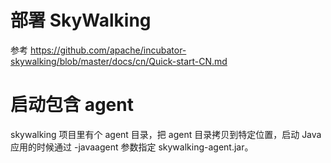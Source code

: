# 部署 SkyWalking

参考 https://github.com/apache/incubator-skywalking/blob/master/docs/cn/Quick-start-CN.md

# 启动包含 agent

skywalking 项目里有个 agent 目录，把 agent 目录拷贝到特定位置，启动 Java 应用的时候通过 -javaagent 参数指定 skywalking-agent.jar。
